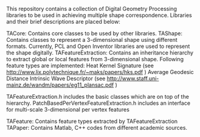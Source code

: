 This repository contains a collection of Digital Geometry Processing libraries to be used in achieving multiple shape correspondence. Libraries and their brief descriptions are placed below:

TACore: Contains core classes to be used by other libraries.
TAShape: Contains classes to represent a 3-dimensional shape using different formats. Currently, PCL and Open Inventor libraries are used  to represent the shape digitally.
TAFeatureExtraction: Contains an inheritance hierarchy to extract global or local features from 3-dimensional shape. Following feature types are implemented:
	Heat Kernel Signature (see http://www.lix.polytechnique.fr/~maks/papers/hks.pdf )
	Average Geodesic Distance
	Intrinsic Wave Descriptor (see http://www.staff.uni-mainz.de/wandm/papers/eg11_plansac.pdf )
	
TAFeatureExtraction.h includes the basic classes which are on top of the hierarchy.
PatchBasedPerVertexFeatureExtraction.h includes an interface for multi-scale 3-dimensional per vertex features

TAFeature: Contains feature types extracted by TAFeatureExtraction
TAPaper: Contains Matlab, C++ codes from different academic sources.